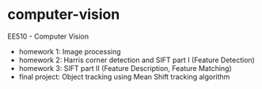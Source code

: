 # computer-vision
EE510 - Computer Vision 
- homework 1: Image processing
- homework 2: Harris corner detection and SIFT part I (Feature Detection)
- homework 3: SIFT part II (Feature Description, Feature Matching)
- final project: Object tracking using Mean Shift tracking algorithm 
